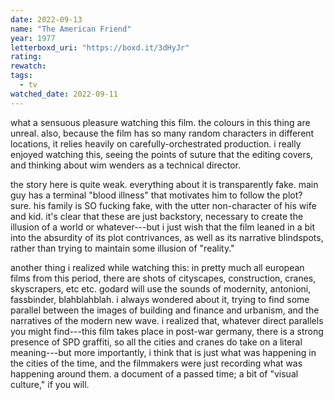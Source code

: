 ```yaml
---
date: 2022-09-13
name: "The American Friend"
year: 1977
letterboxd_uri: "https://boxd.it/3dHyJr"
rating: 
rewatch: 
tags:
  - tv
watched_date: 2022-09-11
---
```


what a sensuous pleasure watching this film. the colours in this thing are unreal. also, because the film has so many random characters in different locations, it relies heavily on carefully-orchestrated production. i really enjoyed watching this, seeing the points of suture that the editing covers, and thinking about wim wenders as a technical director.

the story here is quite weak. everything about it is transparently fake. main guy has a terminal "blood illness" that motivates him to follow the plot? sure. his family is SO fucking fake, with the utter non-character of his wife and kid. it's clear that these are just backstory, necessary to create the illusion of a world or whatever---but i just wish that the film leaned in a bit into the absurdity of its plot contrivances, as well as its narrative blindspots, rather than trying to maintain some illusion of "reality."

another thing i realized while watching this: in pretty much all european films from this period, there are shots of cityscapes, construction, cranes, skyscrapers, etc etc. godard will use the sounds of modernity, antonioni, fassbinder, blahblahblah. i always wondered about it, trying to find some parallel between the images of building and finance and urbanism, and the narratives of the modern new wave. i realized that, whatever direct parallels you might find---this film takes place in post-war germany, there is a strong presence of SPD graffiti, so all the cities and cranes do take on a literal meaning---but more importantly, i think that is just what was happening in the cities of the time, and the filmmakers were just recording what was happening around them. a document of a passed time; a bit of "visual culture," if you will.
